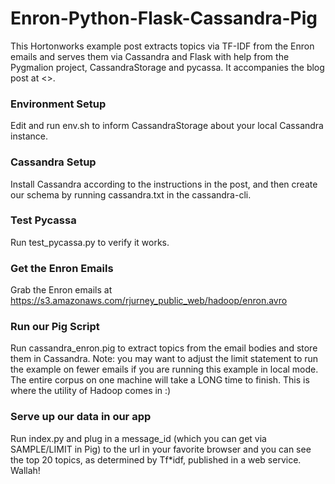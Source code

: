 Enron-Python-Flask-Cassandra-Pig
================================

This Hortonworks example post extracts topics via TF-IDF from the Enron emails and serves them via Cassandra and Flask with help from the Pygmalion project, CassandraStorage and pycassa. It accompanies the blog post at <>.

### Environment Setup

Edit and run env.sh to inform CassandraStorage about your local Cassandra instance.

### Cassandra Setup

Install Cassandra according to the instructions in the post, and then create our schema by running cassandra.txt in the cassandra-cli.

### Test Pycassa

Run test_pycassa.py to verify it works.

### Get the Enron Emails

Grab the Enron emails at https://s3.amazonaws.com/rjurney_public_web/hadoop/enron.avro

### Run our Pig Script

Run cassandra_enron.pig to extract topics from the email bodies and store them in Cassandra. Note: you may want to adjust the limit statement to run the example on fewer emails if you are running this example in local mode. The entire corpus on one machine will take a LONG time to finish. This is where the utility of Hadoop comes in :)

### Serve up our data in our app

Run index.py and plug in a message_id (which you can get via SAMPLE/LIMIT in Pig) to the url in your favorite browser and you can see the top 20 topics, as determined by Tf*idf, published in a web service. Wallah!